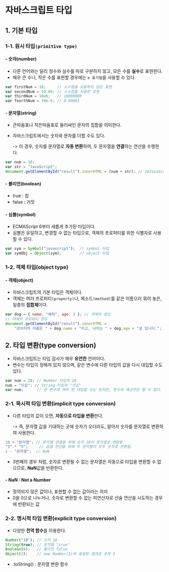 # 자바스크립트 타입

## 1. 기본 타입

### 1-1. 원시 타입`(primitive type)`

#### - 숫자(number)

- 다른 언어와는 달리 정수와 실수를 따로 구분하지 않고, 모든 수를 **실수**로 표현한다.
- 매우 큰 수나, 작은 수를 표현할 경우에는 `e 표기법`을 사용할 수 있다.

~~~ javascript
var firstNum = 10;     // 소수점을 사용하지 않은 표현
var secondNum = 10.00; // 소수점을 사용한 표현
var thirdNum = 10e6;   // 10000000
var fourthNum = 10e-6; // 0.00001
~~~



#### - 문자열(string)

- 큰따옴표나 작은따옴표로 둘러싸인 문자의 집합을 의미한다.

- 자바스크립트에서는 숫자와 문자를 더할 수도 있다.

  -> 이 경우, 숫자를 문자열로 **자동 변환**하여, 두 문자열을 **연결**하는 연산을 수행한다. 

~~~ javascript
var num = 10;
var str = "JavaScript";
document.getElementById("result").innerHTML = (num + str); // 10JavaScript
~~~



#### - 불리언(boolean)

- true : 참
- false : 거짓



#### - 심볼(symbol)

- ECMAScript 6부터 새롭게 추가된 타입이다.
- 심볼은 유일하고, 변경할 수 없는 타입으로, 객체의 프로퍼티를 위한 식별자로 사용할 수 있다.

~~~ javascript
var sym = Symbol("javascript");  // symbol 타입
var symObj = Object(sym);        // object 타입
~~~



### 1-2. 객체 타입(object type)

#### - 객체(object)

- 자바스크립트의 기본 타입은 객체이다.
- 객체는 여러 프로퍼티`(property)`나, 메소드`(method)`를 같은 이름으러 묶어 놓은, 일종의 **집합체**이다.

~~~ javascript
var dog = { name: "해피", age: 3 }; // 객체의 생성
// 객체의 프로퍼티 참조
document.getElementById("result").innerHTML =
    "강아지의 이름은 " + dog.name + "이고, 나이는 " + dog.age + "살 입니다.";
~~~





## 2. 타입 변환(type conversion)

- 자바스크립트는 타입 검사가 매우 **유연한** 언어이다.
- 변수는 타입이 정해져 있지 않으며, 같은 변수에 다른 타입의 값을 다시 대입할 수도 있다.

~~~ javascript
var num = 20; // Number 타입의 20
num = "이십"; // String 타입의 "이십"
var num;      // 한 변수에 여러 번 대입할 수는 있지만, 변수의 재선언은 할 수 없다. 재선언문은 무시된다.
~~~



### 2-1. 묵시적 타입 변환(implicit type conversion)

- 다른 타입의 값이 오면, **자동으로 타입을 변환**한다.

  -> 즉, 문자열 값을 기대하는 곳에 숫자가 오더라도, 알아서 숫자를 문자열로 변환하여 사용한다.

~~~ javascript
10 + "문자열"; // 문자열 연결을 위해 숫자 10이 문자열로 변환됨.
"3" * "5";     // 곱셈 연산을 위해 두 문자열이 모두 숫자로 변환됨.
1 - "문자열";  // NaN
~~~

- 3번째의 경우 처럼, 숫자로 변환될 수 없는 문자열은 자동으로 타입을 변환할 수 없으므로, **NaN**값을 반환한다.

#### - NaN : Not a Number

- 정의되지 않은 값이나, 표현할 수 없는 값이라는 의미
- 0을 0으로 나누거나, 숫자로 변환할 수 없는 피연산자로 산술 연산을 시도하는 경우에 반환되는 값



### 2-2. 명시적 타입 변환(explicit type conversion)

- 다양한 **전역 함수**를 이용한다.

~~~ javascript
Number("10"); // 숫자 10
String(true); // 문자열 "true"
Boolean(0);   // 불리언 false
Object(3);    // new Number(3)와 동일한 결과로 숫자 3
~~~

- .toString() : 문자열 변환 함수

